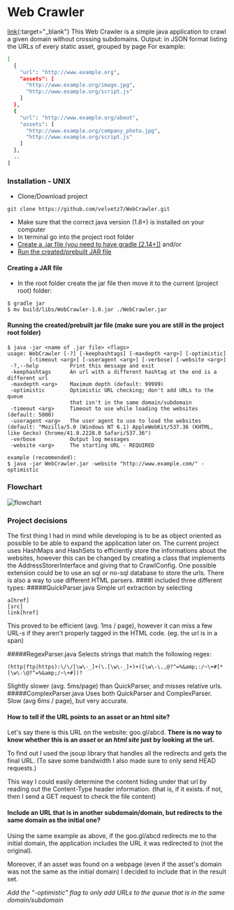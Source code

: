 # Web Crawler
[link]("http://aronpammer.me/"){:target="_blank"}
This Web Crawler is a simple java application to crawl a given domain without crossing subdomains.
Output: in JSON format listing the URLs of every static asset, grouped by page
For example:
```sh
[
  {
    "url": "http://www.example.org",
    "assets": [
      "http://www.example.org/image.jpg",
      "http://www.example.org/script.js"
    ]
  },
  {
    "url": "http://www.example.org/about",
    "assets": [
      "http://www.example.org/company_photo.jpg",
      "http://www.example.org/script.js"
    ]
  },
  ..
]
```

### Installation - UNIX
  - Clone/Download project
```
git clone https://github.com/velvetz7/WebCrawler.git
```
  - Make sure that the correct java version (1.8+) is installed on your computer
  - In terminal go into the project root folder
  - [Create a .jar file (you need to have gradle [2.14+])](#creating-a-jar-file) and/or
  - [Run the created/prebuilt JAR file](#running-the-createdprebuilt-jar-file-make-sure-you-are-still-in-the-project-root-folder)

#### Creating a JAR file
  - In the root folder create the jar file then move it to the current (project root) folder:

```
$ gradle jar
$ mv build/libs/WebCrawler-1.0.jar ./WebCrawler.jar
```

#### Running the created/prebuilt jar file (make sure you are still in the project root folder)
```
$ java -jar <name of .jar file> <flags>
usage: WebCrawler [-?] [-keephashtags] [-maxdepth <arg>] [-optimistic]
       [-timeout <arg>] [-useragent <arg>] [-verbose] [-website <arg>]
 -?,--help          Print this message and exit
 -keephashtags      An url with a different hashtag at the end is a different url
 -maxdepth <arg>    Maximum depth (default: 99999)
 -optimistic        Optimistic URL checking; don't add URLs to the queue
                    that isn't in the same domain/subdomain
 -timeout <arg>     Timeout to use while loading the websites (default: 5000)
 -useragent <arg>   The user agent to use to load the websites (default: "Mozilla/5.0 (Windows NT 6.1) AppleWebKit/537.36 (KHTML, like Gecko) Chrome/41.0.2228.0 Safari/537.36")
 -verbose           Output log messages
 -website <arg>     The starting URL - REQUIRED

example (recommended):
$ java -jar WebCrawler.jar -website "http://www.example.com/" -optimistic
```

### Flowchart
![flowchart](https://raw.githubusercontent.com/velvetz7/WebCrawler/master/flowchart.png)

### Project decisions
The first thing I had in mind while developing is to be as object oriented as possible to be able to expand the application later on.
The current project uses HashMaps and HashSets to efficiently store the informations about the websites, 
however this can be changed by creating a class that implements the AddressStorerInterface and giving that to CrawlConfig. 
One possible extension could be to use an sql or no-sql database to store the urls.
There is also a way to use different HTML parsers.
####I included three different types:
#####QuickParser.java
Simple url extraction by selecting
```
a[href]
[src]
link[href]
```
This proved to be efficient (avg. 1ms / page), however it can miss a few URL-s if they aren't properly tagged in the HTML code. (eg. the url is in a span)

#####RegexParser.java
Selects strings that match the following regex:
```
(http|ftp|https):\/\/[\w\-_]+(\.[\w\-_]+)+([\w\-\.,@?^=%&amp;:/~\+#]*[\w\-\@?^=%&amp;/~\+#])?
```
Slightly slower (avg. 5ms/page) than QuickParser, and misses relative urls.
#####ComplexParser.java
Uses both QuickParser and ComplexParser. Slow (avg 6ms / page), but very accurate.

#### How to tell if the URL points to an asset or an html site?
Let's say there is this URL on the website: goo.gl/abcd.
**There is no way to know whether this is an *asset* or an *html site* just by looking at the url.**

To find out I used the jsoup library that handles all the redirects and gets the final URL. (To save some bandwidth I also made sure to only send HEAD requests.)

This way I could easily determine the content hiding under that url by reading out the Content-Type header information. 
(that is, if it exists. if not, then I send a GET request to check the file content)

#### Include an URL that is in another subdomain/domain, but redirects to the same domain as the initial one?
Using the same example as above, if the goo.gl/abcd redirects me to the initial domain, the application includes the URL it was redirected to (not the original).

Moreover, if an asset was found on a webpage (even if the asset's domain was not the same as the initial domain) I decided to include that in the result set.

*Add the "-optimistic" flag to only add URLs to the queue that is in the same domain/subdomain*
